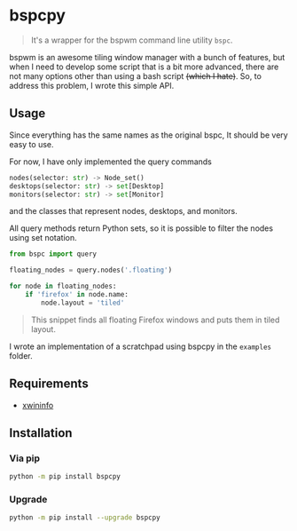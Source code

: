 # bspcpy

> It's a wrapper for the bspwm command line utility `bspc`.

bspwm is an awesome tiling window manager with a bunch of features, but when I need to develop some script that is a bit more advanced, there are not many options other than using a bash script ~~(which I hate)~~. So, to address this problem, I wrote this simple API.

## Usage

Since everything has the same names as the original bspc, It should be very easy to use.

For now, I have only implemented the query commands

```python
nodes(selector: str) -> Node_set()
desktops(selector: str) -> set[Desktop]
monitors(selector: str) -> set[Monitor]
```

and the classes that represent nodes, desktops, and monitors.

All query methods return Python sets, so it is possible to filter the nodes using set notation.

```python
from bspc import query

floating_nodes = query.nodes('.floating')

for node in floating_nodes:
    if 'firefox' in node.name: 
        node.layout = 'tiled'
```

> This snippet finds all floating Firefox windows and puts them in tiled layout.

I wrote an implementation of a scratchpad using bspcpy in the `examples` folder.

## Requirements

- [xwininfo](https://archlinux.org/packages/extra/x86_64/xorg-xwininfo/)

## Installation

### Via pip

```bash
python -m pip install bspcpy
```

### Upgrade 

```bash
python -m pip install --upgrade bspcpy
```
